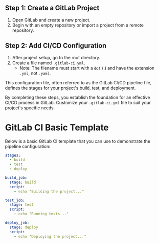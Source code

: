 ## Step 1: Create a GitLab Project

1. Open GitLab and create a new project.
2. Begin with an empty repository or import a project from a remote repository.
## Step 2: Add CI/CD Configuration

1. After project setup, go to the root directory.
2. Create a file named `.gitlab-ci.yml`.
    - Note: The filename must start with a `dot` (.) and have the extension `.yml`, not `.yaml`.

This configuration file, often referred to as the GitLab CI/CD pipeline file, defines the stages for your project's build, test, and deployment.

By completing these steps, you establish the foundation for an effective CI/CD process in GitLab. Customize your `.gitlab-ci.yml` file to suit your project's specific needs.
# GitLab CI Basic Template

Below is a basic GitLab CI template that you can use to demonstrate the pipeline configuration:

```yaml
stages:
  - build
  - test
  - deploy

build_job:
  stage: build
  script:
    - echo "Building the project..."

test_job:
  stage: test
  script:
    - echo "Running tests..."

deploy_job:
  stage: deploy
  script:
    - echo "Deploying the project..."

```
